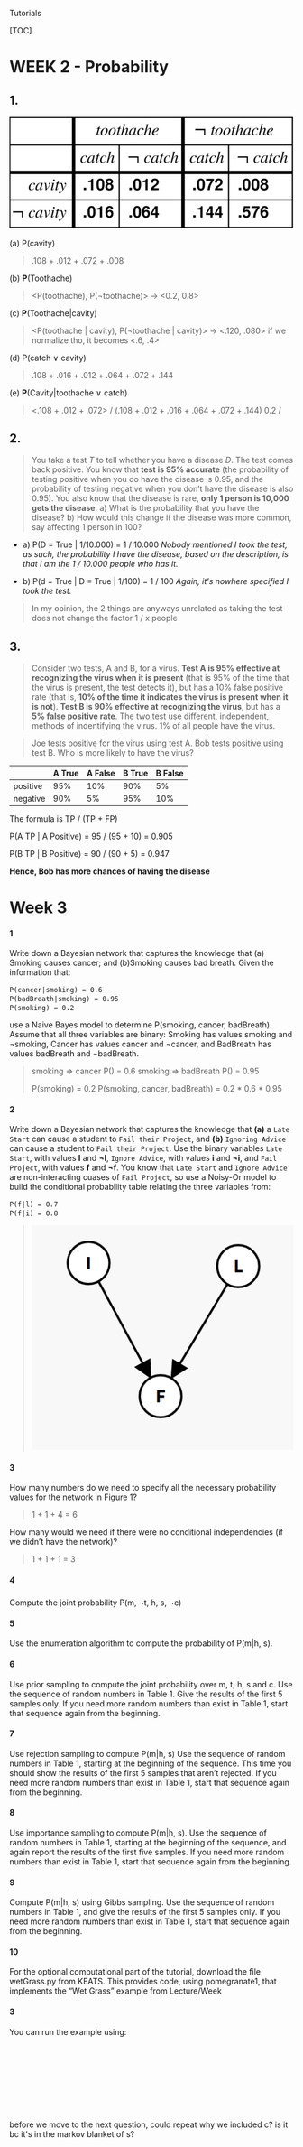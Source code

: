 Tutorials

[TOC]

# WEEK 2 - Probability

## 1.
<img src="./img/Cavity_Probs_Table.png">

(a) P(cavity)    
> .108  + .012 + .072 + .008 

(b) **P**(Toothache)    
> <P(toothache), P(¬toothache)> -> <0.2, 0.8> 

(c) **P**(Toothache|cavity)    
> <P(toothache | cavity), P(¬toothache | cavity)> -> <.120, .080>
> if we normalize tho, it becomes <.6, .4>

(d) P(catch ∨ cavity)    
> .108 + .016 + .012 + .064 + .072 + .144

(e) **P**(Cavity|toothache ∨ catch)    
> <.108  + .012 + .072> / (.108 + .012 + .016 + .064 + .072 + .144)
> 0.2 / 


## 2. 
> You take a test *T* to tell whether you have a disease *D*. The test comes back positive. You know that **test is 95% accurate** (the probability of testing positive when you do have the disease is 0.95, and the probability of testing negative when you don’t have the disease is also 0.95). You also know that the disease is rare, **only 1 person is 10,000 gets the disease**. 
a) What is the probability that you have the disease?
b) How would this change if the disease was more common, say affecting 1 person in 100?

- a) P(D = True | 1/10.000) = 1 / 10.000
    *Nobody mentioned I took the test, as such, the probability I have the disease, based on the description, is that I am the 1 / 10.000 people who has it.*

- b) P(d = True | D = True | 1/100) = 1 / 100
    *Again, it's nowhere specified I took the test.*

> In my opinion, the 2 things are anyways unrelated as taking the test does not change the factor 1 / x people

## 3.
>Consider two tests, A and B, for a virus. **Test A is 95% effective at recognizing the virus when it is present** (that is 95% of the time that the virus is present, the test detects it), but has a 10% false positive rate (that is, **10% of the time it indicates the virus is present when it is not**). **Test B is 90% effective at recognizing the virus**, but has a **5% false positive rate**. The two test use different, independent, methods of indentifying the virus. 1% of all people have the virus. 

>Joe tests positive for the virus using test A. Bob tests positive using test B. Who is more likely to have the virus?

|            |  A True |  A False |  B True |  B False |
|------------|--------|-------|--------|-------|
|positive   |  95%   | 10%  | 90% | 5%
|negative   |  90%   | 5% | 95% | 10%

The formula is TP / (TP + FP)

P(A TP | A Positive) = 95 / (95 + 10) = 0.905

P(B TP | B Positive) = 90 / (90 + 5) = 0.947

**Hence, Bob has more chances of having the disease**


# Week 3

#### 1
Write down a Bayesian network that captures the knowledge that (a) Smoking causes cancer; and (b)Smoking causes bad breath. Given the information that:

    P(cancer|smoking) = 0.6
    P(badBreath|smoking) = 0.95
    P(smoking) = 0.2 
use a Naive Bayes model to determine P(smoking, cancer, badBreath). Assume that all three variables are binary: Smoking has values smoking and ¬smoking, Cancer has values cancer and ¬cancer, and BadBreath has values badBreath and ¬badBreath.

>smoking => cancer       P() = 0.6
>smoking => badBreath    P() = 0.95
>
>P(smoking) = 0.2 
>P(smoking, cancer, badBreath) = 0.2 * 0.6 * 0.95

#### 2

Write down a Bayesian network that captures the knowledge that **(a)** a `Late Start` can cause a student to `Fail their Project`, and **(b)** `Ignoring Advice` can cause a student to `Fail their Project`. Use the binary variables `Late Start`, with values **l** and **¬l**, `Ignore Advice`, with values **i** and **¬i**, and `Fail Project`, with values **f** and **¬f**. You know that `Late Start` and `Ignore Advice` are non-interacting cuases of `Fail Project`, so use a Noisy-Or model to build the conditional probability table relating the three variables from:

    P(f|l) = 0.7
    P(f|i) = 0.8

> <img src="./img/turorial_Graph_Failure.png">

#### 3 
How many numbers do we need to specify all the necessary probability values for the network in Figure 1?
> 1 + 1 + 4 = 6

How many would we need if there were no conditional independencies (if we didn’t have the network)?
> 1 + 1 + 1 = 3

##### 4
Compute the joint probability P(m, ¬t, h, s, ¬c)


>

#### 5
Use the enumeration algorithm to compute the probability of P(m|h, s).
>

#### 6
Use prior sampling to compute the joint probability over m, t, h, s and c.
Use the sequence of random numbers in Table 1. Give the results of the first 5 samples only.
If you need more random numbers than exist in Table 1, start that sequence again from the beginning.
>

#### 7
Use rejection sampling to compute P(m|h, s)
Use the sequence of random numbers in Table 1, starting at the beginning of the sequence. This time you
should show the results of the first 5 samples that aren’t rejected.
If you need more random numbers than exist in Table 1, start that sequence again from the beginning.
>

#### 8
Use importance sampling to compute P(m|h, s).
Use the sequence of random numbers in Table 1, starting at the beginning of the sequence, and again report
the results of the first five samples.
If you need more random numbers than exist in Table 1, start that sequence again from the beginning.
>

#### 9
Compute P(m|h, s) using Gibbs sampling.
Use the sequence of random numbers in Table 1, and give the results of the first 5 samples only.
If you need more random numbers than exist in Table 1, start that sequence again from the beginning.
>

#### 10
For the optional computational part of the tutorial, download the file wetGrass.py from KEATS.
This provides code, using pomegranate1, that implements the “Wet Grass” example from Lecture/Week
>

#### 3
You can run the example using:

<br>
<br>
<br>
<br>
<br>
<br>
<br>














before we move to the next question, could repeat why we included c? is it bc it's in the markov blanket of s?


